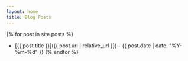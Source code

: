 ```yaml
---
layout: home
title: Blog Posts
---
```


{% for post in site.posts %}

- [{{ post.title }}]({{ post.url | relative_url }}) - {{ post.date | date: "%Y-%m-%d" }}
  {% endfor %}
